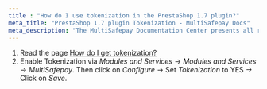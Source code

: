 ```yaml
---
title : "How do I use tokenization in the PrestaShop 1.7 plugin?"
meta_title: "PrestaShop 1.7 plugin Tokenization - MultiSafepay Docs"
meta_description: "The MultiSafepay Documentation Center presents all relevant information about our Plugins and API. You can also find support pages for Payment Methods, Tools and General Questions as well as the contact details of our Support and Integration Teams."
---
```


1. Read the page [How do I get tokenization?](/tools/tokenization/tokenization-available-for-plugins)
2. Enable Tokenization via _Modules and Services_ -> _Modules and Services_ -> _MultiSafepay_. Then click on _Configure_ -> Set _Tokenization_ to YES -> Click on _Save_.
